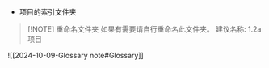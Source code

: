 - 项目的索引文件夹

> [!NOTE] 重命名文件夹
> 如果有需要请自行重命名此文件夹。
> 建议名称: 1.2a 项目

![[2024-10-09-Glossary note#Glossary]]
